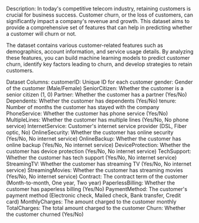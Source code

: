 Description:
In today's competitive telecom industry, retaining customers is crucial for business success. Customer churn, or the loss of customers, can significantly impact a company's revenue and growth. This dataset aims to provide a comprehensive set of features that can help in predicting whether a customer will churn or not.

The dataset contains various customer-related features such as demographics, account information, and service usage details. By analyzing these features, you can build machine learning models to predict customer churn, identify key factors leading to churn, and develop strategies to retain customers.

Dataset Columns:
customerID: Unique ID for each customer
gender: Gender of the customer (Male/Female)
SeniorCitizen: Whether the customer is a senior citizen (1, 0)
Partner: Whether the customer has a partner (Yes/No)
Dependents: Whether the customer has dependents (Yes/No)
tenure: Number of months the customer has stayed with the company
PhoneService: Whether the customer has phone service (Yes/No)
MultipleLines: Whether the customer has multiple lines (Yes/No, No phone service)
InternetService: Customer's internet service provider (DSL, Fiber optic, No)
OnlineSecurity: Whether the customer has online security (Yes/No, No internet service)
OnlineBackup: Whether the customer has online backup (Yes/No, No internet service)
DeviceProtection: Whether the customer has device protection (Yes/No, No internet service)
TechSupport: Whether the customer has tech support (Yes/No, No internet service)
StreamingTV: Whether the customer has streaming TV (Yes/No, No internet service)
StreamingMovies: Whether the customer has streaming movies (Yes/No, No internet service)
Contract: The contract term of the customer (Month-to-month, One year, Two year)
PaperlessBilling: Whether the customer has paperless billing (Yes/No)
PaymentMethod: The customer's payment method (Electronic check, Mailed check, Bank transfer, Credit card)
MonthlyCharges: The amount charged to the customer monthly
TotalCharges: The total amount charged to the customer
Churn: Whether the customer churned (Yes/No)
